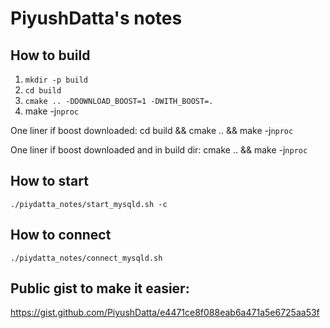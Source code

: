 # PiyushDatta's notes

## How to build

1. `mkdir -p build`
2. `cd build`
3. `cmake .. -DDOWNLOAD_BOOST=1 -DWITH_BOOST=.`
4. make -j`nproc`

One liner if boost downloaded:
cd build && cmake .. && make -j`nproc`

One liner if boost downloaded and in build dir:
cmake .. && make -j`nproc`

## How to start

`./piydatta_notes/start_mysqld.sh -c`

## How to connect

`./piydatta_notes/connect_mysqld.sh`

## Public gist to make it easier:

https://gist.github.com/PiyushDatta/e4471ce8f088eab6a471a5e6725aa53f
